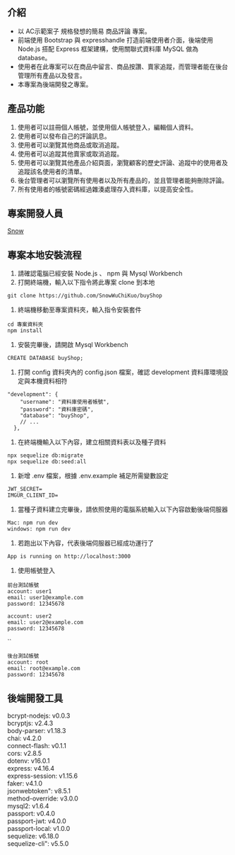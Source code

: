 ## 介紹
- 以 AC示範案子 規格發想的簡易 商品評論 專案。  
- 前端使用 Bootstrap 與 expresshandle 打造前端使用者介面，後端使用 Node.js 搭配 Express 框架建構，使用關聯式資料庫 MySQL 做為 database。  
- 使用者在此專案可以在商品中留言、商品按讚、賣家追蹤，而管理者能在後台管理所有產品以及發言。  
- 本專案為後端開發之專案。  
## 產品功能
1. 使用者可以註冊個人帳號，並使用個人帳號登入，編輯個人資料。  
2. 使用者可以發布自己的評論訊息。  
3. 使用者可以瀏覽其他商品或取消追蹤。  
4. 使用者可以追蹤其他賣家或取消追蹤。  
5. 使用者可以瀏覽其他產品介紹頁面，瀏覽顧客的歷史評論、追蹤中的使用者及追蹤該名使用者的清單。  
6. 後台管理者可以瀏覽所有使用者以及所有產品的，並且管理者能夠刪除評論。  
7. 所有使用者的帳號密碼經過雜湊處理存入資料庫，以提高安全性。  
## 專案開發人員
[Snow](https://github.com/SnowWuChiKuo)  

## 專案本地安裝流程
1. 請確認電腦已經安裝 Node.js 、 npm 與 Mysql Workbench  
2. 打開終端機，輸入以下指令將此專案 clone 到本地  
```
git clone https://github.com/SnowWuChiKuo/buyShop 
``` 
1. 終端機移動至專案資料夾，輸入指令安裝套件  
```
cd 專案資料夾  
npm install  
```
1. 安裝完畢後，請開啟 Mysql Workbench
```  
CREATE DATABASE buyShop;  
```
1. 打開 config 資料夾內的 config.json 檔案，確認 development 資料庫環境設定與本機資料相符 
``` 
"development": {  
    "username": "資料庫使用者帳號",  
    "password": "資料庫密碼",  
    "database": "buyShop",  
    // ...  
  },
```  
1. 在終端機輸入以下內容，建立相關資料表以及種子資料  
```
npx sequelize db:migrate  
npx sequelize db:seed:all  
```
1. 新增 .env 檔案，根據 .env.example 補足所需變數設定  
```
JWT_SECRET=
IMGUR_CLIENT_ID=
```
1. 當種子資料建立完畢後，請依照使用的電腦系統輸入以下內容啟動後端伺服器  
```
Mac: npm run dev  
windows: npm run dev  
```
1. 若跑出以下內容，代表後端伺服器已經成功運行了
```  
App is running on http://localhost:3000 
```
1.  使用帳號登入  
```
前台測試帳號
account: user1
email: user1@example.com
password: 12345678

account: user2
email: user2@example.com
password: 12345678
```
``
```
後台測試帳號
account: root
email: root@example.com
password: 12345678 
```
## 後端開發工具
bcrypt-nodejs: v0.0.3  
bcryptjs: v2.4.3  
body-parser: v1.18.3  
chai: v4.2.0  
connect-flash: v0.1.1  
cors: v2.8.5  
dotenv: v16.0.1  
express: v4.16.4  
express-session: v1.15.6  
faker: v4.1.0  
jsonwebtoken": v8.5.1  
method-override: v3.0.0  
mysql2: v1.6.4  
passport: v0.4.0  
passport-jwt: v4.0.0  
passport-local: v1.0.0  
sequelize: v6.18.0  
sequelize-cli": v5.5.0  
